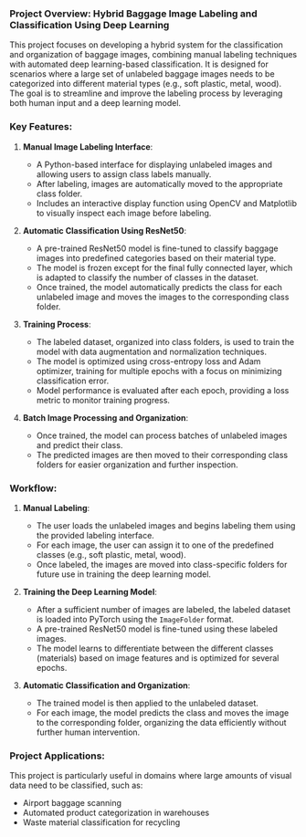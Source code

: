 ### Project Overview: Hybrid Baggage Image Labeling and Classification Using Deep Learning

This project focuses on developing a hybrid system for the classification and organization of baggage images, combining manual labeling techniques with automated deep learning-based classification. It is designed for scenarios where a large set of unlabeled baggage images needs to be categorized into different material types (e.g., soft plastic, metal, wood). The goal is to streamline and improve the labeling process by leveraging both human input and a deep learning model.

### Key Features:
1. **Manual Image Labeling Interface**:
   - A Python-based interface for displaying unlabeled images and allowing users to assign class labels manually.
   - After labeling, images are automatically moved to the appropriate class folder.
   - Includes an interactive display function using OpenCV and Matplotlib to visually inspect each image before labeling.

2. **Automatic Classification Using ResNet50**:
   - A pre-trained ResNet50 model is fine-tuned to classify baggage images into predefined categories based on their material type.
   - The model is frozen except for the final fully connected layer, which is adapted to classify the number of classes in the dataset.
   - Once trained, the model automatically predicts the class for each unlabeled image and moves the images to the corresponding class folder.
   
3. **Training Process**:
   - The labeled dataset, organized into class folders, is used to train the model with data augmentation and normalization techniques.
   - The model is optimized using cross-entropy loss and Adam optimizer, training for multiple epochs with a focus on minimizing classification error.
   - Model performance is evaluated after each epoch, providing a loss metric to monitor training progress.

4. **Batch Image Processing and Organization**:
   - Once trained, the model can process batches of unlabeled images and predict their class.
   - The predicted images are then moved to their corresponding class folders for easier organization and further inspection.

### Workflow:
1. **Manual Labeling**:
   - The user loads the unlabeled images and begins labeling them using the provided labeling interface.
   - For each image, the user can assign it to one of the predefined classes (e.g., soft plastic, metal, wood).
   - Once labeled, the images are moved into class-specific folders for future use in training the deep learning model.

2. **Training the Deep Learning Model**:
   - After a sufficient number of images are labeled, the labeled dataset is loaded into PyTorch using the `ImageFolder` format.
   - A pre-trained ResNet50 model is fine-tuned using these labeled images.
   - The model learns to differentiate between the different classes (materials) based on image features and is optimized for several epochs.

3. **Automatic Classification and Organization**:
   - The trained model is then applied to the unlabeled dataset.
   - For each image, the model predicts the class and moves the image to the corresponding folder, organizing the data efficiently without further human intervention.

### Project Applications:
This project is particularly useful in domains where large amounts of visual data need to be classified, such as:
- Airport baggage scanning
- Automated product categorization in warehouses
- Waste material classification for recycling
